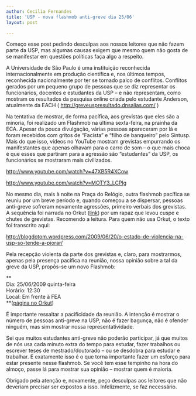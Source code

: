 ```yaml
---
author: Cecilia Fernandes
title: 'USP - nova flashmob anti-greve dia 25/06'
layout: post

---
```

Começo esse post pedindo desculpas aos nossos leitores que não fazem parte da USP, mas algumas causas exigem que mesmo quem não gosta de se manifestar em questões políticas faça algo a respeito.

A Universidade de São Paulo é uma instituição reconhecida internacionalmente em produção científica e, nos últimos tempos, reconhecida nacionalmente por ter se tornado palco de conflitos. Conflitos gerados por um pequeno grupo de pessoas que se diz representar os funcionários, docentes e estudantes da USP – e não representam, como mostram os resultados da pesquisa online criada pelo estudante Anderson, atualmente da EACH ( http://greveuspresultado.dnsalias.com/ )

Na tentativa de mostrar, de forma pacífica, aos grevistas que eles são a minoria, foi realizado um Flashmob na última sexta-feira, na prainha da ECA. Apesar da pouca divulgação, várias pessoas apareceram por lá e foram recebidos com gritos de “Facista” e “filho de banqueiro” pelo Sintusp. Mais do que isso, vídeos no YouTube mostram grevistas empurrando os manifestantes que apenas olhavam para o carro de som – o que mais choca é que esses que partiram para a agressão são “estudantes” da USP, os funcionários se mostraram mais civilizados.

http://www.youtube.com/watch?v=47XB5R4XCow

http://www.youtube.com/watch?v=MOTY3_LCPlg

No mesmo dia, mais à noite na Praça do Relógio, outra flashmob pacífica se reuniu por um breve período e, quando começou a se dispersar, pessoas anti-greve sofreram novamente agressões, primeiro verbais dos grevistas. A sequência foi narrada no Orkut ([link][1]) por um rapaz que levou cuspe e chutes de grevistas. Recomendo a leitura. Para quem não usa Orkut, o texto foi transcrito aqui:

http://blogdotom.wordpress.com/2009/06/20/o-estado-de-violencia-na-usp-so-tende-a-piorar/

Pela recepção violenta da parte dos grevistas e, claro, para mostrarmos, apenas pela presença pacífica na reunião, nossa opinião sobre a tal da greve da USP, propôs-se um novo Flashmob:

**  
Dia: 25/06/2009 quinta-feira  
Horário: 12:30  
Local: Em frente à FEA  
**([página no Orkut][2])

É importante ressaltar a pacificidade da reunião. A intenção é mostrar o número de pessoas anti-greve na USP, não é fazer bagunça, não é ofender ninguém, mas sim mostrar nossa representatividade.

Sei que muitos estudantes anti-greve não poderão participar, já que muitos de nós usa cada minuto extra do tempo para estudar, fazer trabalhos ou escrever teses de mestrado/doutorado – ou se desdobra para estudar e trabalhar. E exatamente isso é o que torna importante fazer um esforço para estar presente nesse flashmob. Se você tem esse tempinho na hora do almoço, passe lá para mostrar sua opinião – mostrar quem é maioria.

Obrigado pela atenção e, novamente, peço desculpas aos leitores que não deveriam precisar ser expostos a isso. Infelizmente, se faz necessário. 














 [1]: http://www.orkut.com.br/Main#CommMsgs.aspx?cmm=35362&tid=5349161641509978921&na=1&nst=1
 [2]: http://www.orkut.com.br/Main#CommMsgs.aspx?cmm=35362&tid=5349430734103718728&na=1&nst=1





